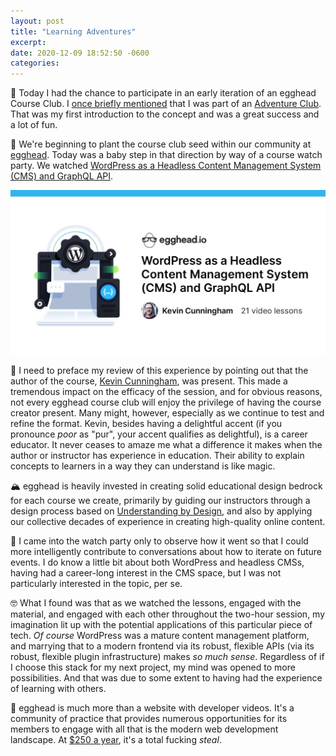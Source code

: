 ```yaml
---
layout: post
title: "Learning Adventures"
excerpt: 
date: 2020-12-09 18:52:50 -0600
categories: 
---
```


🐣 Today I had the chance to participate in an early iteration of an egghead Course Club. I [once briefly mentioned](/2020/08/18/internet-homesteading-renaissance/ "The one thing that seems to have sprung out of this post-Facebook/locked-down era is the resurgence of Communities of Practice") that I was part of an [Adventure Club](https://joelhooks.com/knowledge-adventure-club). That was my first introduction to the concept and was a great success and a lot of fun.

🍿 We're beginning to plant the course club seed within our community at [egghead](https://next.egghead.io). Today was a baby step in that direction by way of a course watch party. We watched [WordPress as a Headless Content Management System (CMS) and GraphQL API](https://next.egghead.io/playlists/headless-wordpress-4a14).

![](/assets/2020/12/wordpress-course-card.jpg)

🤩 I need to preface my review of this experience by pointing out that the author of the course, [Kevin Cunningham](https://twitter.com/dolearning), was present. This made a tremendous impact on the efficacy of the session, and for obvious reasons, not every egghead course club will enjoy the privilege of having the course creator present. Many might, however, especially as we continue to test and refine the format. Kevin, besides having a delightful accent (if you pronounce _poor_ as "pur", your accent qualifies as delightful), is a career educator. It never ceases to amaze me what a difference it makes when the author or instructor has experience in education. Their ability to explain concepts to learners in a way they can understand is like magic.

🏔 egghead is heavily invested in creating solid educational design bedrock for each course we create, primarily by guiding our instructors through a design process based on [Understanding by Design](https://en.wikipedia.org/wiki/Understanding_by_Design), and also by applying our collective decades of experience in creating high-quality online content.

🧐 I came into the watch party only to observe how it went so that I could more intelligently contribute to conversations about how to iterate on future events. I do know a little bit about both WordPress and headless CMSs, having had a career-long interest in the CMS space, but I was not particularly interested in the topic, per se.

🤓 What I found was that as we watched the lessons, engaged with the material, and engaged with each other throughout the two-hour session, my imagination lit up with the potential applications of this particular piece of tech. _Of course_ WordPress was a mature content management platform, and marrying that to a modern frontend via its robust, flexible APIs (via its robust, flexible plugin infrastructure) makes _so much sense_. Regardless of if I choose this stack for my next project, my mind was opened to more possibilities. And that was due to some extent to having had the experience of learning with others.

🤯 egghead is much more than a website with developer videos. It's a community of practice that provides numerous opportunities for its members to engage with all that is the modern web development landscape. At [$250 a year](https://egghead.io/pricing), it's a total fucking _steal_.
